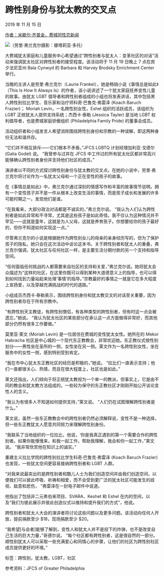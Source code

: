 # 跨性别身份与犹太教的交叉点

2019 年 11 月 15 日

[作者：米歇尔·齐普金，费城同性恋新闻](https://epgn.com/2019/11/15/the-intersection-of-transgender-identities-and-judaism/)

![（劳里·弗兰克尔摄影：娜塔莉亚·多托）](https://i0.wp.com/epgn.com/wp-content/uploads/2020/04/TransJewishLaurie-Frankel_Natalia-Dotto.jpg?resize=696%2C464&ssl=1)

大费城犹太家庭和儿童服务中心希望通过“跨性别者与犹太人：变革社区的对话”活动来强调犹太社区对跨性别者的接受程度。该活动将于 11 月 19 日晚上 7 点在宾夕法尼亚州 Bala Cynwyd 的 Barbara 和 Harvey Brodsky Enrichment Center 举行。

当晚的主讲人是劳里·弗兰克尔（Laurie Frankel），她是畅销小说《事情总是如此》（This Is How It Always Is）的作者，该小说讲述了一个犹太家庭抚养变性儿童的故事。由犹太 LGBT 倡导者和跨性别者组成的小组也将发表讲话，其中包括黑人跨性别拉比学生、音乐家和治疗师科奇·巴鲁克·弗雷泽 (Koach Baruch Frazier)； Moriah Levin，一名跨性别女性，Eshel 组织的活跃成员，该组织为 LGBT 正统犹太人提供支持系统；杰西卡·泰勒 (Jessica Tayler) 是当地 LGBT 权利倡导者，也是费城家庭骄傲组织 (Philadelphia Family Pride) 的董事会成员。

活动组织者和小组发言人希望消除围绕跨性别身份和宗教的一种误解，即这两种身份无法和谐共存。

“它们并不相互排斥——它们根本不矛盾，”JFCS LGBTQ 计划经理加利亚·戈德尔 (Galia Godel) 说。 “我曾参与过并在 JFCS 中工作过的所有犹太社区都非常高兴能够确认跨性别者身份并支持他们社区的成员。”

演讲者以不同的方式探讨跨性别身份与犹太教的交叉点。在她的小说中，劳里·弗兰克尔将讨论作为一名犹太父母和一个正在变性的孩子的故事。

在《事情总是如此》中，弗兰克尔通过深刻的情感写作和丰富的故事情节说明，拥有一个变性孩子并不是一件从根本上改变生活的事情，而是孩子成长和发展的许多可能时期之一。发现他们是谁。

“在我看来，大部分政治对话都是不诚实的，”弗兰克尔说。 “我认为人们认为跨性别者是如此异常和不寻常，尤其是这些孩子是如此奇怪。我不仅认为这种情况并不罕见——这就是童年，这就是为人父母，这就是养育孩子。你想要给你的孩子最好的，但你不知道如何实现这一点。”

尽管弗兰克尔的小说是根据她作为跨性别女儿的母亲的亲身经历写的，但为了保护孩子的隐私，她只会在这次活动中谈论这本书。关于跨性别者和犹太人的重叠，弗兰克尔强调，犹太社区与任何社区一样，是主要生活分期付款的另一个支持和指导空间。

“任何面临任何挑战的人都需要来自社区的支持和关爱，”弗兰克尔说。她将犹太会众描述为“这样的社区，在这里你既可以得到某种大道德意义上的指导，也可以得到如何找到力量站起来处理‘事情’的指导。”宗教最好的事情之一就是它在多大程度上宣扬爱，以及穿越充满挑战的时代的道路。”

小组成员杰西卡·泰勒表示，围绕跨性别身份和犹太教交叉的对话至关重要，因为跨性别者存在于所有宗教中。

“有跨性别天主教徒，有跨性别僧侣，有各种类型的跨性别者，但有时这一点会被遗忘，”她说。 “我认为犹太社区的某些部分在承认这一点方面做得非常好，而其他部分仍然有很多工作要做。”

莫里亚·莱文 (Moriah Levin) 是一位居住在费城的变性犹太女性。她所在的 Mekor Habracha 社区是中心城的一个现代东正教教会，非常欢迎她。东正教仪式按性别划分——男性坐在圣所的一侧，女性坐在另一侧。莱文作为一名跨性别女性，坐在服务中的女性一侧，感到特别受到肯定。

“我在市中心犹太东正教社区的经历是积极的，”她说。 “拉比们一直表示支持；他们一直都很关心、热情，而且在很大程度上，社区也是如此。”

莱文还指出，人们倾向于将正统犹太教视为一个单一的教派，但事实上，它是由不同的教会和犹太教方法组成的。一些较为保守的东正教社区才刚刚开始公开谈论变性人的含义。

“我认为有很多人不知道如何提供支持，”莱文说。 “人们仍在试图理解跨性别者是什么。”

莱文说，虽然一些东正教教会中的跨性别者仍然必须解释说，变性不是一种选择，但一些东正教犹太人愿意共同努力来理解跨性别身份。

“我联系了当地组织的一位拉比，他说，‘你是我真正遇到的第一个需要合作的跨性别者。如果你能慢慢来，和我一起工作，帮助我理解，我会和你一起工作，”莱文说。 “我非常欣赏他在知识上的诚实。”

重建主义拉比学院的跨性别拉比学生科奇·巴鲁克·弗雷泽 (Koach Baruch Frazier) 也发现，一些犹太空间更容易接纳跨性别者和 LGBT 人群。

“对我来说最突出的是跨性别者和酷儿人士为我们创造空间并由我们创造空间，以便我们可以彼此呼吸、祈祷和相爱，而不会受到更广泛的犹太社区可能发生的歧视、敌意和悲伤， ”弗雷泽在一封电子邮件中说道。

他指出了包括非二元希伯来项目、SVARA、Keshet 和 Eshel 在内的空间，以及“我们为彼此展示并彼此创造仪式以维持和提升我们的方式”，他说。

跨性别者和犹太人大会的演讲者将讨论这些问题以及更多问题。该活动向任何人开放，提前捐款至少 $18，现场捐款至少 $20。

“我希望[与会者]能够了解到，变性人和犹太人并不是投下的炸弹，也不是改变自己生活的巨大力量，”哥德尔说。 “每个社区都有跨性别者，这是很自然的一部分。顺性别犹太人可以采取一些充满爱心和同情心的步骤，让他们的社区为跨性别社区成员提供更好的环境。”

标签：跨性别，犹太教，LGBT，社区

参考资料：JFCS of Greater Philadelphia